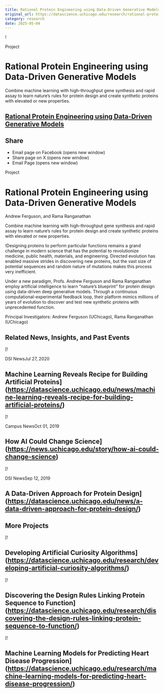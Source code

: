 ```yaml
---
title: Rational Protein Engineering using Data-Driven Generative Models – DSI
original_url: https://datascience.uchicago.edu/research/rational-protein-engineering-using-data-driven-generative-models
category: research
date: 2025-05-04
---
```


!

Project

# Rational Protein Engineering using Data-Driven Generative Models

Combine machine learning with high-throughput gene synthesis and rapid assay to learn nature’s rules for protein design and create synthetic proteins with elevated or new properties.

## [Rational Protein Engineering using Data-Driven Generative Models](https://datascience.uchicago.edu/research/rational-protein-engineering-using-data-driven-generative-models/)

## Share

* Email page on Facebook (opens new window)
* Share page on X (opens new window)
* Email Page (opens new window)

<!-- Table-like structure detected -->

Project

# Rational Protein Engineering using Data-Driven Generative Models

Andrew Ferguson, and Rama Ranganathan

Combine machine learning with high-throughput gene synthesis and rapid assay to learn nature’s rules for protein design and create synthetic proteins with elevated or new properties.

!Designing proteins to perform particular functions remains a grand challenge in modern science that has the potential to revolutionize medicine, public health, materials, and engineering. Directed evolution has enabled massive strides in discovering new proteins, but the vast size of potential sequences and random nature of mutations makes this process very inefficient.

Under a new paradigm, Profs. Andrew Ferguson and Rama Ranganathan employ artificial intelligence to learn “nature’s blueprint” for protein design using data-driven deep generative models. Through a continuous computational-experimental feedback loop, their platform mimics millions of years of evolution to discover and test new synthetic proteins with unprecedented function.

Principal Investigators: Andrew Ferguson (UChicago), Rama Ranganathan (UChicago)

## Related News, Insights, and Past Events

<!-- Table-like structure detected -->

[!

DSI NewsJul 27, 2020

## Machine Learning Reveals Recipe for Building Artificial Proteins](https://datascience.uchicago.edu/news/machine-learning-reveals-recipe-for-building-artificial-proteins/)
[!

Campus NewsOct 01, 2019

## How AI Could Change Science](https://news.uchicago.edu/story/how-ai-could-change-science)
[!

DSI NewsSep 12, 2019

## A Data-Driven Approach for Protein Design](https://datascience.uchicago.edu/news/a-data-driven-approach-for-protein-design/)

## More Projects

[! 

## Developing Artificial Curiosity Algorithms](https://datascience.uchicago.edu/research/developing-artificial-curiosity-algorithms/)

[! 

## Discovering the Design Rules Linking Protein Sequence to Function](https://datascience.uchicago.edu/research/discovering-the-design-rules-linking-protein-sequence-to-function/)

[! 

## Machine Learning Models for Predicting Heart Disease Progression](https://datascience.uchicago.edu/research/machine-learning-models-for-predicting-heart-disease-progression/)